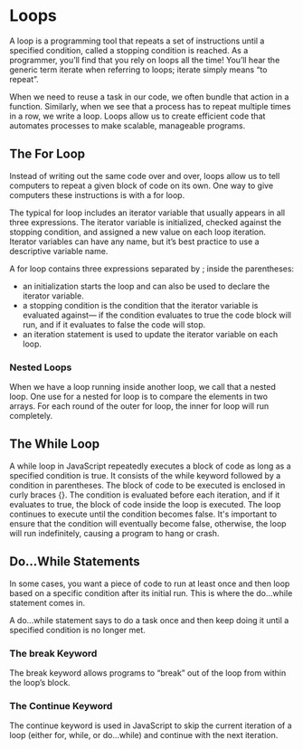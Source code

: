# Loops
A loop is a programming tool that repeats a set of instructions until a specified condition, called a stopping condition is reached. As a programmer, you’ll find that you rely on loops all the time! You’ll hear the generic term iterate when referring to loops; iterate simply means “to repeat”.

When we need to reuse a task in our code, we often bundle that action in a function. Similarly, when we see that a process has to repeat multiple times in a row, we write a loop. Loops allow us to create efficient code that automates processes to make scalable, manageable programs.


## The For Loop
Instead of writing out the same code over and over, loops allow us to tell computers to repeat a given block of code on its own. One way to give computers these instructions is with a for loop.

The typical for loop includes an iterator variable that usually appears in all three expressions. The iterator variable is initialized, checked against the stopping condition, and assigned a new value on each loop iteration. Iterator variables can have any name, but it’s best practice to use a descriptive variable name.

A for loop contains three expressions separated by ; inside the parentheses:

- an initialization starts the loop and can also be used to declare the iterator variable.
- a stopping condition is the condition that the iterator variable is evaluated against— if the condition evaluates to true the code block will run, and if it evaluates to false the code will stop.
- an iteration statement is used to update the iterator variable on each loop.

### Nested Loops
When we have a loop running inside another loop, we call that a nested loop. One use for a nested for loop is to compare the elements in two arrays. For each round of the outer for loop, the inner for loop will run completely.

## The While Loop
A while loop in JavaScript repeatedly executes a block of code as long as a specified condition is true. It consists of the while keyword followed by a condition in parentheses. The block of code to be executed is enclosed in curly braces {}. The condition is evaluated before each iteration, and if it evaluates to true, the block of code inside the loop is executed. The loop continues to execute until the condition becomes false. It's important to ensure that the condition will eventually become false, otherwise, the loop will run indefinitely, causing a program to hang or crash.


## Do...While Statements
In some cases, you want a piece of code to run at least once and then loop based on a specific condition after its initial run. This is where the do...while statement comes in.

A do...while statement says to do a task once and then keep doing it until a specified condition is no longer met.

### The break Keyword
The break keyword allows programs to “break” out of the loop from within the loop’s block.

### The Continue Keyword
The continue keyword is used in JavaScript to skip the current iteration of a loop (either for, while, or do...while) and continue with the next iteration.